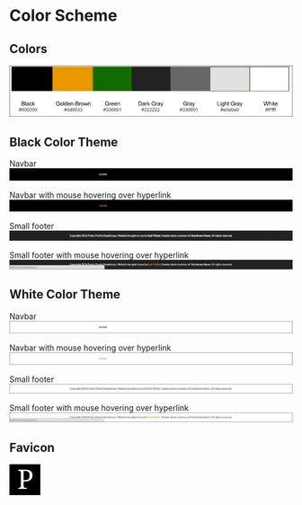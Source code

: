 # Color Scheme

## Colors

![](images/layout-and-color-scheme/color-scheme-drawing.jpg)

## Black Color Theme

Navbar
![](images/layout-and-color-scheme/black-navbar.jpg)

Navbar with mouse hovering over hyperlink
![](images/layout-and-color-scheme/black-navbar-hover.jpg)

Small footer
![](images/layout-and-color-scheme/black-footer.jpg)

Small footer with mouse hovering over hyperlink
![](images/layout-and-color-scheme/black-footer-hover.jpg)

## White Color Theme

Navbar
![](images/layout-and-color-scheme/white-navbar.jpg)

Navbar with mouse hovering over hyperlink
![](images/layout-and-color-scheme/white-navbar-hover.jpg)

Small footer
![](images/layout-and-color-scheme/white-footer.jpg)

Small footer with mouse hovering over hyperlink
![](images/layout-and-color-scheme/white-footer-hover.jpg)

## Favicon

![](images/layout-and-color-scheme/favicon.jpg)
